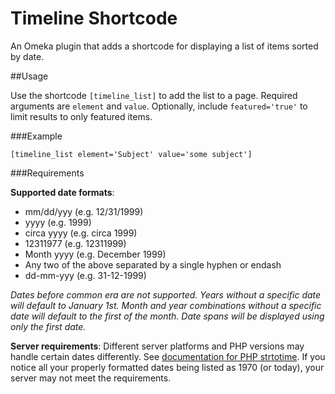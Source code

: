 # Timeline Shortcode
An Omeka plugin that adds a shortcode for displaying a list of items sorted by date.

##Usage

Use the shortcode `[timeline_list]` to add the list to a page. Required arguments are `element` and `value`. Optionally, include `featured='true'` to limit results to only featured items.

###Example

    [timeline_list element='Subject' value='some subject']

###Requirements

**Supported date formats**:
- mm/dd/yyy (e.g. 12/31/1999)
- yyyy (e.g. 1999)
- circa yyyy (e.g. circa 1999)
- 12311977 (e.g. 12311999)
- Month yyyy (e.g. December 1999)
- Any two of the above separated by a single hyphen or endash
- dd-mm-yyy (e.g. 31-12-1999)

_Dates before common era are not supported. Years without a specific date will default to January 1st. Month and year combinations without a specific date will default to the first of the month. Date spans will be displayed using only the first date._

**Server requirements**: Different server platforms and PHP versions may handle certain dates differently. See [documentation for PHP strtotime](https://secure.php.net/manual/en/function.strtotime.php). If you notice all your properly formatted dates being listed as 1970 (or today), your server may not meet the requirements.

